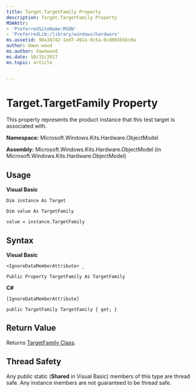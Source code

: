 ```yaml
---
title: Target.TargetFamily Property
description: Target.TargetFamily Property
MSHAttr:
- 'PreferredSiteName:MSDN'
- 'PreferredLib:/library/windows/hardware'
ms.assetid: 90a38742-1ed7-492a-9c5a-0cd093b5bc9a
author: dawn.wood
ms.author: dawnwood
ms.date: 10/15/2017
ms.topic: article


---
```


# Target.TargetFamily Property


This property represents the product instance that this test target is associated with.

**Namespace:** Microsoft.Windows.Kits.Hardware.ObjectModel

**Assembly:** Microsoft.Windows.Kits.Hardware.ObjectModel (in Microsoft.Windows.Kits.Hardware.ObjectModel)

## <span id="Usage"></span><span id="usage"></span><span id="USAGE"></span>Usage


**Visual Basic**

`Dim instance As Target`

`Dim value As TargetFamily`

`value = instance.TargetFamily`

## <span id="Syntax"></span><span id="syntax"></span><span id="SYNTAX"></span>Syntax


**Visual Basic**

`<IgnoreDataMemberAttribute> _`

`Public Property TargetFamily As TargetFamily`

**C#**

`[IgnoreDataMemberAttribute]`

`public TargetFamily TargetFamily { get; }`

## <span id="Return_Value"></span><span id="return_value"></span><span id="RETURN_VALUE"></span>Return Value


Returns [TargetFamily Class](targetfamily-class.md).

## <span id="Thread_Safety"></span><span id="thread_safety"></span><span id="THREAD_SAFETY"></span>Thread Safety


Any public static (**Shared** in Visual Basic) members of this type are thread safe. Any instance members are not guaranteed to be thread safe.

 

 






